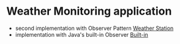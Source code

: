 # Weather Monitoring application

- second implementation with Observer Pattern [Weather Station](WeatherStation)
- implementation with Java's built-in Observer [Built-in](BuiltIn)
